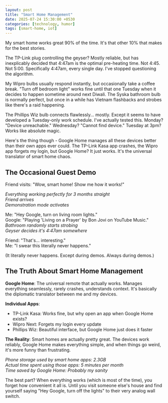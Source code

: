 ```yaml
---
layout: post
title: "Smart Home Management"
date: 2025-07-24 15:30:00 +0530
categories: [technology, humor]
tags: [smart-home, iot]
---
```


My smart home works great 90% of the time. It's that other 10% that makes for the best stories.

The TP-Link plug controlling the geyser? Mostly reliable, but has inexplicably decided that 4:47am is the optimal pre-heating time. Not 4:45. Not 5:00. Specifically 4:47am, every single day. I've stopped questioning the algorithm.

My Wipro bulbs usually respond instantly, but occasionally take a coffee break. "Turn off bedroom light" works fine until that one Tuesday when it decides to happen sometime around next Diwali. The Syska bathroom bulb is normally perfect, but once in a while has Vietnam flashbacks and strobes like there's a raid happening.

The Phillips Wiz bulb connects flawlessly... mostly. Except it seems to have developed a Tuesday-only work schedule. I've actually tested this. Monday? "Device unreachable." Wednesday? "Cannot find device." Tuesday at 3pm? Works like absolute magic.

Here's the thing though - Google Home manages all these devices better than their own apps ever could. The TP-Link Kasa app crashes, the Wipro app forgets my login, but Google Home? It just works. It's the universal translator of smart home chaos.

## The Occasional Guest Demo

Friend visits: "Wow, smart home! Show me how it works!"

*Everything working perfectly for 3 months straight*  
*Friend arrives*  
*Demonstration mode activates*

Me: "Hey Google, turn on living room lights."  
Google: "Playing 'Living on a Prayer' by Bon Jovi on YouTube Music."  
*Bathroom randomly starts strobing*  
*Geyser decides it's 4:47am somewhere*  

Friend: "That's... interesting."  
Me: "I swear this literally never happens."

(It literally never happens. Except during demos. Always during demos.)

## The Truth About Smart Home Management

**Google Home**: The universal remote that actually works. Manages everything seamlessly, rarely crashes, understands context. It's basically the diplomatic translator between me and my devices.

**Individual Apps**: 
- TP-Link Kasa: Works fine, but why open an app when Google Home exists?
- Wipro Next: Forgets my login every update
- Phillips Wiz: Beautiful interface, but Google Home just does it faster

**The Reality**: Smart homes are actually pretty great. The devices work reliably, Google Home makes everything simple, and when things go weird, it's more funny than frustrating.

*Phone storage used by smart home apps: 2.3GB*  
*Actual time spent using those apps: 5 minutes per month*  
*Time saved by Google Home: Probably my sanity*

The best part? When everything works (which is most of the time), you forget how convenient it all is. Until you visit someone else's house and find yourself saying "Hey Google, turn off the lights" to their very analog wall switch.